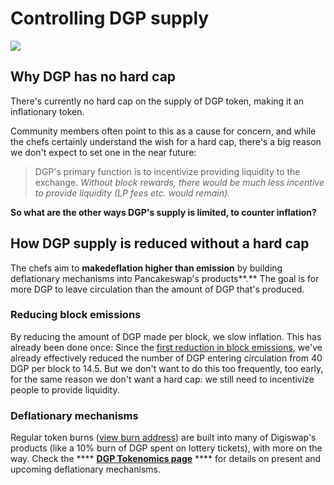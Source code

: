 # Controlling DGP supply

![](<../../.gitbook/assets/docs masthead (17) (1).png>)

## Why DGP has no hard cap

There's currently no hard cap on the supply of DGP token, making it an inflationary token.&#x20;

Community members often point to this as a cause for concern, and while the chefs certainly understand the wish for a hard cap, there's a big reason we don't expect to set one in the near future:

> DGP's primary function is to incentivize providing liquidity to the exchange. _Without block rewards, there would be much less incentive to provide liquidity (LP fees etc. would remain)._

**So what are the other ways DGP's supply is limited, to counter inflation?**&#x20;

## How DGP supply is reduced without a hard cap

The chefs aim to **makedeflation higher than emission** by building deflationary mechanisms into Pancakeswap's products**.** The goal is for more DGP to leave circulation than the amount of DGP that's produced.

### Reducing block emissions&#x20;

By reducing the amount of DGP made per block, we slow inflation. This has already been done once: Since the [first reduction in block emissions](https://voting.pancakeswap.finance/#/pancake/proposal/QmWSQZsqakCMQ1bmcoEsKzStdtdFHL6cohSjnMV9ira1EC), we've already effectively reduced the number of DGP entering circulation from 40 DGP per block to 14.5. But we don't want to do this too frequently, too early, for the same reason we don't want a hard cap: we still need to incentivize people to provide liquidity.

### Deflationary mechanisms

Regular token burns ([view burn address](https://bscscan.com/token/0x0e09fabb73bd3ade0a17ecc321fd13a19e81ce82?a=0x000000000000000000000000000000000000dead)) are built into many of Digiswap's products (like a 10% burn of DGP spent on lottery tickets), with more on the way. Check the **** [**DGP Tokenomics page**](https://docs.pancakeswap.finance/tokenomics/cake/cake-tokenomics) **** for details on present and upcoming deflationary mechanisms.

